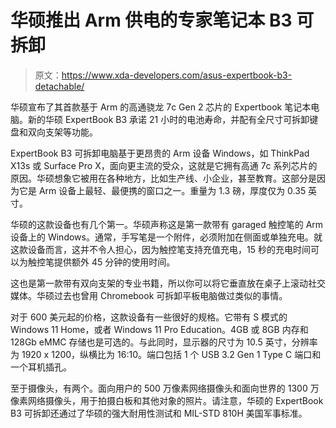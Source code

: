# 华硕推出 Arm 供电的专家笔记本 B3 可拆卸

> 原文：<https://www.xda-developers.com/asus-expertbook-b3-detachable/>

华硕宣布了其首款基于 Arm 的高通骁龙 7c Gen 2 芯片的 Expertbook 笔记本电脑。新的华硕 ExpertBook B3 承诺 21 小时的电池寿命，并配有全尺寸可拆卸键盘和双向支架等功能。

ExpertBook B3 可拆卸电脑基于更昂贵的 Arm 设备 Windows，如 ThinkPad X13s 或 Surface Pro X，面向更主流的受众，这就是它拥有高通 7c 系列芯片的原因。华硕想象它被用在各种地方，比如生产线、小企业，甚至教育。这部分是因为它是 Arm 设备上最轻、最便携的窗口之一。重量为 1.3 磅，厚度仅为 0.35 英寸。

华硕的这款设备也有几个第一。华硕声称这是第一款带有 garaged 触控笔的 Arm 设备上的 Windows。通常，手写笔是一个附件，必须附加在侧面或单独充电。就这款设备而言，这并不令人担心，因为触控笔支持充值充电，15 秒的充电时间可以为触控笔提供额外 45 分钟的使用时间。

这也是第一款带有双向支架的专业书籍，所以你可以将它垂直放在桌子上滚动社交媒体。华硕过去也曾用 Chromebook 可拆卸平板电脑做过类似的事情。

对于 600 美元起的价格，这款设备有一些很好的规格。它带有 S 模式的 Windows 11 Home，或者 Windows 11 Pro Education。4GB 或 8GB 内存和 128Gb eMMC 存储也是可选的。与此同时，显示器的尺寸为 10.5 英寸，分辨率为 1920 x 1200，纵横比为 16:10。端口包括 1 个 USB 3.2 Gen 1 Type C 端口和一个耳机插孔。

至于摄像头，有两个。面向用户的 500 万像素网络摄像头和面向世界的 1300 万像素网络摄像头，用于拍摄白板和其他对象的照片。请注意，华硕的 ExpertBook B3 可拆卸还通过了华硕的强大耐用性测试和 MIL-STD 810H 美国军事标准。